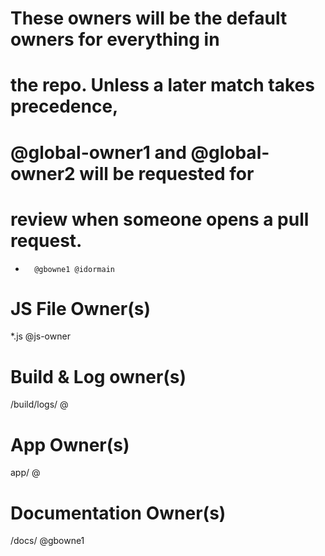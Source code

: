 
# These owners will be the default owners for everything in
# the repo. Unless a later match takes precedence,
# @global-owner1 and @global-owner2 will be requested for
# review when someone opens a pull request.
*       @gbowne1 @idormain

# JS File Owner(s)
*.js    @js-owner

# Build & Log owner(s)
/build/logs/ @

# App Owner(s)
app/ @

# Documentation Owner(s)

/docs/ @gbowne1 